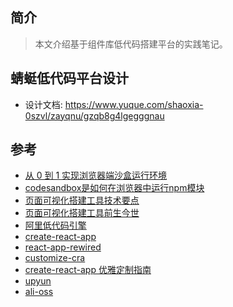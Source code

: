 ## 简介

> 本文介绍基于组件库低代码搭建平台的实践笔记。

## 蜻蜓低代码平台设计

- 设计文档: https://www.yuque.com/shaoxia-0szvl/zayqnu/gzqb8g4lgegggnau

## 参考

- [从 0 到 1 实现浏览器端沙盒运行环境](https://cloud.tencent.com/developer/article/1838226)
- [codesandbox是如何在浏览器中运行npm模块](https://sunra.top/2021/05/14/codesandbox/)
- [页面可视化搭建工具技术要点](http://www.alloyteam.com/2019/07/h5-build-tool-pipeline)
- [页面可视化搭建工具前生今世](https://github.com/CntChen/cntchen.github.io/issues/15)
- [阿里低代码引擎](https://lowcode-engine.cn/site/docs/guide/quickStart/demo)
- [create-react-app](https://github.com/facebook/create-react-app)
- [react-app-rewired](https://github.com/timarney/react-app-rewired/blob/master/README_zh.md)
- [customize-cra](https://github.com/arackaf/customize-cra)
- [create-react-app 优雅定制指南](https://segmentfault.com/a/1190000021232993)
- [upyun](https://github.com/upyun/node-sdk)
- [ali-oss](https://github.com/ali-sdk/ali-oss)
